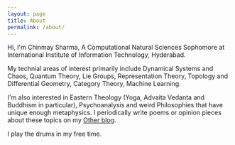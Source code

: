 ```yaml
---
layout: page
title: About
permalink: /about/
---
```

Hi, I'm Chinmay Sharma, A Computational Natural Sciences Sophomore at International Institute of Information Technology, Hyderabad.

My technial areas of interest primarily include Dynamical Systems and Chaos, Quantum Theory, Lie Groups, Representation Theory, Topology and Differential Geometry, Category Theory, Machine Learning.

I'm also interested in Eastern Theology (Yoga, Advaita Vedanta and Buddhism in particular), Psychoanalysis and weird Philosophies that have unique enough metaphysics. I periodically write poems or opinion pieces about these topics on my <a href="toomanycents.blogspot.com">Other blog</a>.

I play the drums in my free time. 
